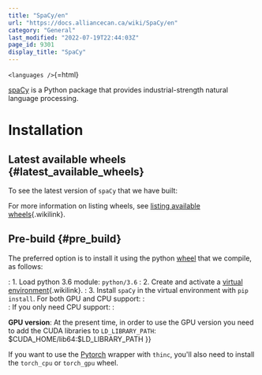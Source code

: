 ```yaml
---
title: "SpaCy/en"
url: "https://docs.alliancecan.ca/wiki/SpaCy/en"
category: "General"
last_modified: "2022-07-19T22:44:03Z"
page_id: 9301
display_title: "SpaCy"
---
```


`<languages />`{=html}

[spaCy](https://spacy.io/) is a Python package that provides industrial-strength natural language processing.

# Installation

## Latest available wheels {#latest_available_wheels}

To see the latest version of `spaCy` that we have built:

For more information on listing wheels, see [ listing available wheels](https://docs.alliancecan.ca/Python#Listing_available_wheels " listing available wheels"){.wikilink}.

## Pre-build {#pre_build}

The preferred option is to install it using the python [wheel](https://pythonwheels.com/) that we compile, as follows:

:   1\. Load python 3.6 module: `python/3.6`
:   2\. Create and activate a [virtual environment](https://docs.alliancecan.ca/Python#Creating_and_using_a_virtual_environment "virtual environment"){.wikilink}.
:   3\. Install `spaCy` in the virtual environment with `pip install`. For both GPU and CPU support:
:   
:   If you only need CPU support:
:   

**GPU version**: At the present time, in order to use the GPU version you need to add the CUDA libraries to `LD_LIBRARY_PATH`: \$CUDA_HOME/lib64:\$LD_LIBRARY_PATH }}

If you want to use the [Pytorch](https://docs.computecanada.ca/wiki/PyTorch) wrapper with `thinc`, you\'ll also need to install the `torch_cpu` or `torch_gpu` wheel.
